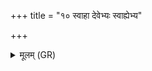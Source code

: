 +++
title = "१० स्वाहा देवेभ्यः स्वाह्येभ्य"

+++
<details><summary>मूलम् (GR)</summary>

स्वाहा देवेभ्यः स्वाह्येभ्य  
ऊर्ध्वाया दिशः शालाया नमो महिम्ने ॥
</details>